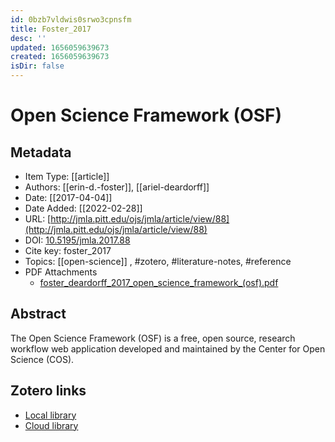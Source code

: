 ```yaml
---
id: 0bzb7vldwis0srwo3cpnsfm
title: Foster_2017
desc: ''
updated: 1656059639673
created: 1656059639673
isDir: false
---
```

# Open Science Framework (OSF)

## Metadata

* Item Type: [[article]]
* Authors: [[erin-d.-foster]], [[ariel-deardorff]]
* Date: [[2017-04-04]]
* Date Added: [[2022-02-28]]
* URL: [http://jmla.pitt.edu/ojs/jmla/article/view/88](http://jmla.pitt.edu/ojs/jmla/article/view/88)
* DOI: [10.5195/jmla.2017.88](https://doi.org/10.5195/jmla.2017.88)
* Cite key: foster_2017
* Topics: [[open-science]]
, #zotero, #literature-notes, #reference
* PDF Attachments
	- [foster_deardorff_2017_open_science_framework_(osf).pdf](zotero://open-pdf/library/items/D6XDR3HQ)

## Abstract

The Open Science Framework (OSF) is a free, open source, research workflow web application developed and maintained by the Center for Open Science (COS).


##  Zotero links
* [Local library](zotero://select/items/3_TGIISPD6)
* [Cloud library](http://zotero.org/groups/4613367/items/TGIISPD6)

